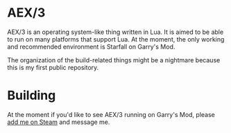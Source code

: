 # AEX/3
AEX/3 is an operating system-like thing written in Lua. It is aimed to be able to run on many platforms that support Lua. At the moment, the only working and recommended environment is Starfall on Garry's Mod. 

The organization of the build-related things might be a nightmare because this is my first public repository.

# Building
At the moment if you'd like to see AEX/3 running on Garry's Mod, please [add me on Steam](https://steamcommunity.com/id/lub13h4lfl1f31gr4mwg0/) and message me.
